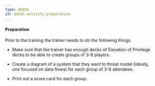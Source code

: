 ```yaml
---
type: ADIDS
id: adids-activity-preparation
...
```


#### Preparation

Prior to the training the trainer needs to do the following things.

  * Make sure that the trainer has enough decks of Elevation of Privilege decks to be able to create groups of 3-6 players.
  
  * Create a diagram of a system that they want to threat model (ideally, one focused on data flows) for each group of 3-6 attendees.

  * Print out a score card for each group.
